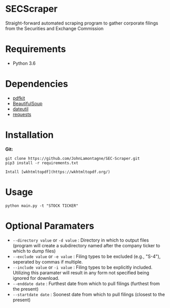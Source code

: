 # SECScraper
Straight-forward automated scraping program to gather corporate filings from the Securities and Exchange Commission

# Requirements
- Python 3.6

# Dependencies
- [pdfkit](https://pypi.org/project/pdfkit/)
- [BeautifulSoup](https://pypi.org/project/beautifulsoup4/)
- [dateutil](https://pypi.org/project/python-dateutil/)
- [requests](https://pypi.org/project/requests/)

# Installation
**Git:**
```
git clone https://github.com/JohnLamontagne/SEC-Scraper.git
pip3 install -r requirements.txt

Intall [wkhtmltopdf](https://wkhtmltopdf.org/)
```

# Usage
```
python main.py -t "STOCK TICKER" 
```

# Optional Paramaters
- ```--directory value``` or ```-d value``` : Directory in which to output files (program will create a subdirectory named after the company ticker to which to dump files)
- ```--exclude value``` or ```-e value``` : Filing types to be excluded (e.g., "S-4"), seperated by commas if multiple.
- ```--include value``` or ```-i value``` : Filing types to be explicitly included. Utilizing this paramater will result in any form not specified being ignored for download.
- ```--enddate date``` : Furthest date from which to pull filings (furthest from the present)
- ```--startdate date``` : Soonest date from which to pull filings (closest to the present)

